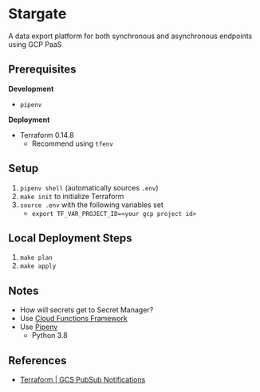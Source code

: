 # Stargate
A data export platform for both synchronous and asynchronous endpoints using GCP PaaS

## Prerequisites
**Development**
* `pipenv`

**Deployment**
* Terraform 0.14.8
    * Recommend using `tfenv`

## Setup
1. `pipenv shell` (automatically sources `.env`)
1. `make init` to initialize Terraform
1. `source .env` with the following variables set
    * `export TF_VAR_PROJECT_ID=<your gcp project id>`

## Local Deployment Steps
1. `make plan`
1. `make apply`

## Notes
* How will secrets get to Secret Manager?
* Use [Cloud Functions Framework](https://github.com/GoogleCloudPlatform/functions-framework-python)
* Use [Pipenv](https://realpython.com/pipenv-guide/)
    * Python 3.8


## References
* [Terraform | GCS PubSub Notifications](https://registry.terraform.io/providers/hashicorp/google/latest/docs/resources/storage_notification)